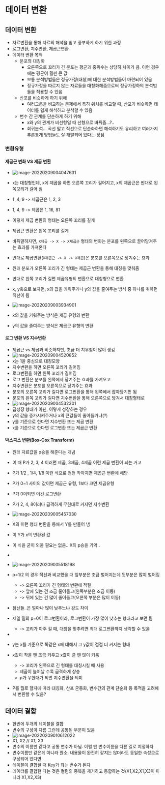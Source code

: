 # 데이터 변환

## 데이터 변환

- 자료변환을 통해 자료의 해석을 쉽고 풍부하게 하기 위한 과정
- 로그변환, 지수변환, 제곱근변환
- 데이터 변환 목적
  - 분포의 대칭화
    - 오른쪽으로 꼬리가 긴 분포는 평균과 중위수는 상당히 차이가 큼. 이런 경우에는 평균이 훨씬 큰 값
    - 보통 분석방법들은 정규가정(대칭)에 대한 분석방법들이 마련되어 있음
    - 정규가정을 따르지 않는 자료들을 대칭화해줌으로써 정규가정하의 분석법들을 적용할 수 있음
  - 산포를 비슷하게 하기 위해
    - 여러그룹을 비교하는 문제에서 특히 위치를 비교할 때, 산포가 비슷하면 데이터를 쉽게 해석하고 분석할 수 있음
  - 변수 간 관계를 단순하게 하기 위해
    - x와 y의 관계가 비선형일 때 선형으로 바꿔줌...?..
    - 회귀분석... 곡선 말고 직선으로 단순화하면 해석하기도 유리하고 여러가지 추론통계 방법들도 잘 개발되어 있다는 장점


### 변환유형

#### 제곱근 변화 VS 제곱 변환

- ![image-20220209004047631](C:\Users\chgeo\AppData\Roaming\Typora\typora-user-images\image-20220209004047631.png)
- x는 대칭형인데, x에 제곱을 하면 오른쪽 꼬리가 길어지고, x의 제곱근은 반대로 왼쪽꼬리가 길어 짐
- 1 ,4, 9 -> 제곱근은 1, 2, 3
- 1, 4, 9 -> 제곱은 1, 16, 81
- 이렇게 제곱 변환의 형태는 오른쪽 꼬리를 길게
- 제곱근 변환은 왼쪽 꼬리를 길게
- 바꿔말하자면, `X제곱 -> X -> X제곱근` 형태의 변화는 분포를 왼쪽으로 끌어당겨주는 효과를 가져온다
- 반대로 제곱변환(`X제곱근 -> X -> X제곱`)은 분포를 오른쪽으로 당겨주는 효과

- 원래 분포가 오른쪽 꼬리가 긴 형태는 제곱근 변환을 통해 대칭을 맞춰줌

- 반대로 왼쪽 꼬리가 길면 제곱유형의 변환으로 대칭형으로 변환

- x, y축으로 보자면, x의 값을 키워주거나 y의 값을 줄여주는 방식 중 하나를 취하면 직선이 됨

- ![image-20220209003934901](C:\Users\chgeo\AppData\Roaming\Typora\typora-user-images\image-20220209003934901.png)

- x의 값을 키워주는 방식은 제곱 유형의 변환

- y의 값을 줄여주는 방식은 제곱근 유형의 변환


#### 로그 변환 VS 지수변환

- 제곱근 vs 제곱과 비슷하지만, 조금 더 치우침이 많이 생김
- ![image-20220209004520852](C:\Users\chgeo\AppData\Roaming\Typora\typora-user-images\image-20220209004520852.png)
- x는 1을 중심으로 대칭모양
- 지수변환을 하면 오른쪽 꼬리가 길어짐
- 로그변환을 하면 왼쪽 꼬리가 길어짐
- 로그 변환은 분포를 왼쪽에서 당겨주는 효과를 가져오고
- 지수변환은 분포를 오른쪽으로 당겨주는 효과
- 분포의 오른쪽 꼬리가 길다면 로그변환을 통해 왼쪽에서 잡아당기면 됨
- 분포의 왼쪽 꼬리가 길다면 지수변환을 통해 오른쪽으로 당겨서 대칭형태로
- ![image-20220209004532301](C:\Users\chgeo\AppData\Roaming\Typora\typora-user-images\image-20220209004532301.png)
- 급성장 형태가 아닌, 이렇게 성장하는 경우
- y의 값을 증가시켜주거나 x의 큰값들이 줄어들거나(?)
- y를 기준으로 한다면 지수변환 또는 제곱 변환
- x를 기준으로 한다면 로그변환 또는 제곱근 변환

#### 박스콕스 변환(Box-Cox Transform)

- 원래 자료값을 p승을 해준다는 개념
- 이 때 P가 2, 3, 4 이러면 제곱, 3제곱, 4제곱 이런 제곱 변환이 되는 거고
- P가 1/2 , 1/4, 1/8 이런 식으로 점점 작아지면 제곱근 변환에 해당
- P가 0~1 사이의 값이면 제곱근 유형, 1보다 크면 제곱유형
- P가 0이되면 이건 로그변환
- P가 2, 4, 8이러다 급격하게 무한대로 커지면 지수변환
- ![image-20220209005457030](C:\Users\chgeo\AppData\Roaming\Typora\typora-user-images\image-20220209005457030.png)
- X의 이런 형태 변환을 통해서 Y를 만들어 냄
- 이 Y가 x의 변환된 값
- 이 식을 굳이 외울 필요는 없음.. X의 p승을 기억..

- 

- ![image-20220209005518198](C:\Users\chgeo\AppData\Roaming\Typora\typora-user-images\image-20220209005518198.png)
- p=1/2 의 경우 직선과 비교했을 때 앞부분은 조금 벌어지는데 뒷부분은 많이 벌어짐
  - -> 오른쪽 꼬리가 긴 형태의 변환에 적절
  - -> 앞에 있는 건 조금 줄어들고(왼쪽부분은 조금 이동)
  - -> 뒤에 있는 건 많이 줄어들고(오른쪽 부분은 많이 이동)


- 점선들..은 얼마나 많이 낮추느냐 강도 차이
- 제일 밑의 p=0이 로그변환이라, 로그변환이 가장 많이 낮추는 형태라고 보면 됨
  - -> 꼬리가 아주 길 때, 대칭을 맞추려면 최대 로그변환까지 생각할 수 있음
- 
- y는 x를 기준으로 똑같은 x에 대해서 그 y값이 점점 더 커지는 형태
- x값이 작을 땐 조금 키우고 x값이 클 땐 많이 키움
  - -> 꼬리가 왼쪽으로 긴 형태를 대칭시킬 때 사용
  - 제곱이 늘어날 수록 급격하게 상승
  - p가 무한대가 되면 지수변환을 의미
- P를 뭘로 할지에 따라 대칭화, 산포 균등화, 변수간의 관계 단순화 등 목적을 고려해서 변환할 수 있음?


## 데이터 결합

- 한번에 두개의 테이블을 결합
- 변수의 구성이 다름 그런데 공통된 부분이 있음
- ![image-20220209010612022](C:\Users\chgeo\AppData\Roaming\Typora\typora-user-images\image-20220209010612022.png)
- X1, X2 // X1, X3
- 변수의 이름만 같다고 공통 변수가 아님. 이럴 땐 변수이름을 다른 걸로 지정하자
- 변수이름만 같은게 아니라 원소. 내용물이 완전히 같지는 않더라도 동일한 속성으로 구성되어 있다면
- 테이블이 결합될 때 Key가 되는 변수가 된다
- 데이터를 결합한 다는 것은 컬럼의 중복을 제거하고 통합하는 것(X1,X2,X1,X3이 아니라 X1,X2,X3)